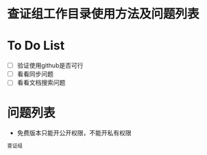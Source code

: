 # 查证组工作目录使用方法及问题列表


# To Do List

- [ ] 验证使用github是否可行
- [ ] 看看同步问题
- [ ] 看看文档搜索问题 

# 问题列表
- 免费版本只能开公开权限，不能开私有权限





```markdown
查证组
```

